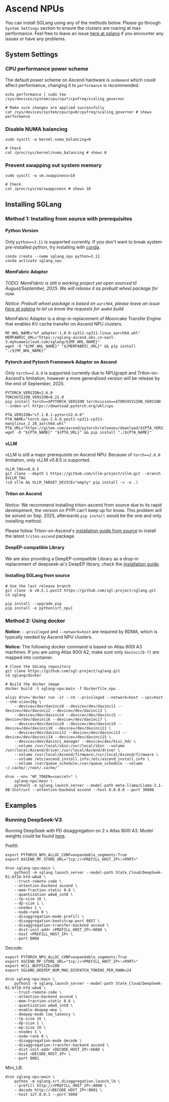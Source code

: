 # Ascend NPUs

You can install SGLang using any of the methods below. Please go through `System Settings` section to ensure the clusters are roaring at max performance. Feel free to leave an issue [here at sglang](https://github.com/sgl-project/sglang/issues) if you encounter any issues or have any problems.

## System Settings

### CPU performance power scheme

The default power scheme on Ascend hardware is `ondemand` which could affect performance, changing it to `performance` is recommended.

```shell
echo performance | sudo tee /sys/devices/system/cpu/cpu*/cpufreq/scaling_governor

# Make sure changes are applied successfully
cat /sys/devices/system/cpu/cpu0/cpufreq/scaling_governor # shows performance
```

### Disable NUMA balancing

```shell
sudo sysctl -w kernel.numa_balancing=0

# Check
cat /proc/sys/kernel/numa_balancing # shows 0
```

### Prevent swapping out system memory

```shell
sudo sysctl -w vm.swappiness=10

# Check
cat /proc/sys/vm/swappiness # shows 10
```

## Installing SGLang

### Method 1: Installing from source with prerequisites

#### Python Version

Only `python==3.11` is supported currently. If you don't want to break system pre-installed python, try installing with [conda](https://github.com/conda/conda).

```shell
conda create --name sglang_npu python=3.11
conda activate sglang_npu
```

#### MemFabric Adaptor

_TODO: MemFabric is still a working project yet open sourced til August/September, 2025. We will release it as prebuilt wheel package for now._

_Notice: Prebuilt wheel package is based on `aarch64`, please leave an issue [here at sglang](https://github.com/sgl-project/sglang/issues) to let us know the requests for `amd64` build._

MemFabric Adaptor is a drop-in replacement of Mooncake Transfer Engine that enables KV cache transfer on Ascend NPU clusters.

```shell
MF_WHL_NAME="mf_adapter-1.0.0-cp311-cp311-linux_aarch64.whl"
MEMFABRIC_URL="https://sglang-ascend.obs.cn-east-3.myhuaweicloud.com/sglang/${MF_WHL_NAME}"
wget -O "${MF_WHL_NAME}" "${MEMFABRIC_URL}" && pip install "./${MF_WHL_NAME}"
```

#### Pytorch and Pytorch Framework Adaptor on Ascend

Only `torch==2.6.0` is supported currently due to NPUgraph and Triton-on-Ascend's limitation, however a more generalized version will be release by the end of September, 2025.

```shell
PYTORCH_VERSION=2.6.0
TORCHVISION_VERSION=0.21.0
pip install torch==$PYTORCH_VERSION torchvision==$TORCHVISION_VERSION --index-url https://download.pytorch.org/whl/cpu

PTA_VERSION="v7.1.0.1-pytorch2.6.0"
PTA_NAME="torch_npu-2.6.0.post1-cp311-cp311-manylinux_2_28_aarch64.whl"
PTA_URL="https://gitee.com/ascend/pytorch/releases/download/${PTA_VERSION}/${PTA_WHL_NAME}"
wget -O "${PTA_NAME}" "${PTA_URL}" && pip install "./${PTA_NAME}"
```

#### vLLM

vLLM is still a major prerequisite on Ascend NPU. Because of `torch==2.6.0` limitation, only vLLM v0.8.5 is supported.

```shell
VLLM_TAG=v0.8.5
git clone --depth 1 https://github.com/vllm-project/vllm.git --branch $VLLM_TAG
(cd vllm && VLLM_TARGET_DEVICE="empty" pip install -v -e .)
```

#### Triton on Ascend

_Notice:_ We recommend installing triton-ascend from source due to its rapid development, the version on PYPI can't keep up for know. This problem will be solved on Sep. 2025, afterwards `pip install` would be the one and only installing method.

Please follow Triton-on-Ascend's [installation guide from source](https://gitee.com/ascend/triton-ascend#2%E6%BA%90%E4%BB%A3%E7%A0%81%E5%AE%89%E8%A3%85-triton-ascend) to install the latest `triton-ascend` package.

#### DeepEP-compatible Library

We are also providing a DeepEP-compatible Library as a drop-in replacement of deepseek-ai's DeepEP library, check the [installation guide](https://github.com/sgl-project/sgl-kernel-npu/blob/main/python/deep_ep/README.md).

#### Installing SGLang from source

```shell
# Use the last release branch
git clone -b v0.5.1.post3 https://github.com/sgl-project/sglang.git
cd sglang

pip install --upgrade pip
pip install -e python[srt_npu]
```

### Method 2: Using docker

__Notice:__ `--privileged` and `--network=host` are required by RDMA, which is typically needed by Ascend NPU clusters.

__Notice:__ The following docker command is based on Atlas 800I A3 machines. If you are using Atlas 800I A2, make sure only `davinci[0-7]` are mapped into container.

```shell
# Clone the SGLang repository
git clone https://github.com/sgl-project/sglang.git
cd sglang/docker

# Build the docker image
docker build -t sglang-npu:main -f Dockerfile.npu .

alias drun='docker run -it --rm --privileged --network=host --ipc=host --shm-size=16g \
    --device=/dev/davinci0 --device=/dev/davinci1 --device=/dev/davinci2 --device=/dev/davinci3 \
    --device=/dev/davinci4 --device=/dev/davinci5 --device=/dev/davinci6 --device=/dev/davinci7 \
    --device=/dev/davinci8 --device=/dev/davinci9 --device=/dev/davinci10 --device=/dev/davinci11 \
    --device=/dev/davinci12 --device=/dev/davinci13 --device=/dev/davinci14 --device=/dev/davinci15 \
    --device=/dev/davinci_manager --device=/dev/hisi_hdc \
    --volume /usr/local/sbin:/usr/local/sbin --volume /usr/local/Ascend/driver:/usr/local/Ascend/driver \
    --volume /usr/local/Ascend/firmware:/usr/local/Ascend/firmware \
    --volume /etc/ascend_install.info:/etc/ascend_install.info \
    --volume /var/queue_schedule:/var/queue_schedule --volume ~/.cache/:/root/.cache/'

drun --env "HF_TOKEN=<secret>" \
    sglang-npu:main \
    python3 -m sglang.launch_server --model-path meta-llama/Llama-3.1-8B-Instruct --attention-backend ascend --host 0.0.0.0 --port 30000
```

## Examples

### Running DeepSeek-V3

Running DeepSeek with PD disaggregation on 2 x Atlas 800I A3.
Model weights could be found [here](https://modelers.cn/models/State_Cloud/Deepseek-R1-bf16-hfd-w8a8).

Prefill:

```shell
export PYTORCH_NPU_ALLOC_CONF=expandable_segments:True
export ASCEND_MF_STORE_URL="tcp://<PREFILL_HOST_IP>:<PORT>"

drun sglang-npu:main \
    python3 -m sglang.launch_server --model-path State_Cloud/DeepSeek-R1-bf16-hfd-w8a8 \
    --trust-remote-code \
    --attention-backend ascend \
    --mem-fraction-static 0.8 \
    --quantization w8a8_int8 \
    --tp-size 16 \
    --dp-size 1 \
    --nnodes 1 \
    --node-rank 0 \
    --disaggregation-mode prefill \
    --disaggregation-bootstrap-port 6657 \
    --disaggregation-transfer-backend ascend \
    --dist-init-addr <PREFILL_HOST_IP>:6688 \
    --host <PREFILL_HOST_IP> \
    --port 8000
```

Decode:

```shell
export PYTORCH_NPU_ALLOC_CONF=expandable_segments:True
export ASCEND_MF_STORE_URL="tcp://<PREFILL_HOST_IP>:<PORT>"
export HCCL_BUFFSIZE=200
export SGLANG_DEEPEP_NUM_MAX_DISPATCH_TOKENS_PER_RANK=24

drun sglang-npu:main \
    python3 -m sglang.launch_server --model-path State_Cloud/DeepSeek-R1-bf16-hfd-w8a8 \
    --trust-remote-code \
    --attention-backend ascend \
    --mem-fraction-static 0.8 \
    --quantization w8a8_int8 \
    --enable-deepep-moe \
    --deepep-mode low_latency \
    --tp-size 16 \
    --dp-size 1 \
    --ep-size 16 \
    --nnodes 1 \
    --node-rank 0 \
    --disaggregation-mode decode \
    --disaggregation-transfer-backend ascend \
    --dist-init-addr <DECODE_HOST_IP>:6688 \
    --host <DECODE_HOST_IP> \
    --port 8001
```

Mini_LB:

```shell
drun sglang-npu:main \
    python -m sglang.srt.disaggregation.launch_lb \
    --prefill http://<PREFILL_HOST_IP>:8000 \
    --decode http://<DECODE_HOST_IP>:8001 \
    --host 127.0.0.1 --port 5000
```
